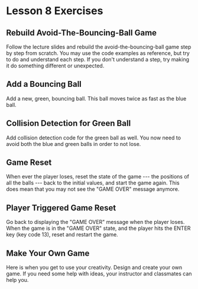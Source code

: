 # Lesson 8 Exercises

## Rebuild Avoid-The-Bouncing-Ball Game

Follow the lecture slides and rebuild the avoid-the-bouncing-ball game step
by step from scratch. You may use the code examples as reference, but try
to do and understand each step. If you don't understand a step, try making it
do something different or unexpected.

## Add a Bouncing Ball

Add a new, green, bouncing ball. This ball moves twice as fast as the blue ball.

## Collision Detection for Green Ball

Add collision detection code for the green ball as well.
You now need to avoid both the blue and green balls in order to not lose.

## Game Reset

When ever the player loses, reset the state of the game --- the positions of
  all the balls --- back to the initial values, and start the game again.
  This does mean that you may not see the "GAME OVER" message anymore.

## Player Triggered Game Reset

Go back to displaying the "GAME OVER" message when the player loses. When
the game is in the "GAME OVER" state, and the player hits the ENTER key (key
  code 13), reset and restart the game.

## Make Your Own Game

Here is when you get to use your creativity. Design and create your own game.
If you need some help with ideas, your instructor and classmates can help you.
